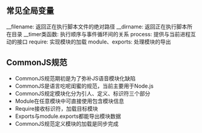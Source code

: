 ## 常见全局变量

__filename: 返回正在执行脚本文件的绝对路径
__dirname: 返回正在执行脚本所在目录
__timer类函数: 执行顺序与事件循环间的关系
process: 提供与当前进程互动的接口
require: 实现模块的加载
module、exports: 处理模块的导出

## CommonJS规范
+ CommonJS规范期初是为了弥补JS语音模块化缺陷
+ CommonJS是语言吃呢闺蜜的规范，当前主要用于Node.js
+ CommonJS规定模块化分为引人、定义、标识符三个部分
+ Module在任意模块中可直接使用包含模块信息
+ Require接收标识符，加载目标模块
+ Exports与module.exports都能导出模块数据
+ CommonJS规范定义模块的加载是同步完成